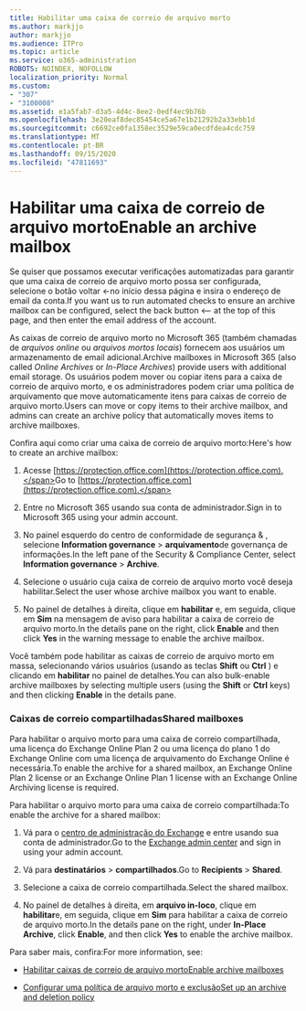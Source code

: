 ```yaml
---
title: Habilitar uma caixa de correio de arquivo morto
ms.author: markjjo
author: markjjo
ms.audience: ITPro
ms.topic: article
ms.service: o365-administration
ROBOTS: NOINDEX, NOFOLLOW
localization_priority: Normal
ms.custom:
- "307"
- "3100008"
ms.assetid: e1a5fab7-d3a5-4d4c-8ee2-0edf4ec9b76b
ms.openlocfilehash: 3e20eaf8dec85454ce5a67e1b21292b2a33ebb1d
ms.sourcegitcommit: c6692ce0fa1358ec3529e59ca0ecdfdea4cdc759
ms.translationtype: MT
ms.contentlocale: pt-BR
ms.lasthandoff: 09/15/2020
ms.locfileid: "47811693"
---
```

# <a name="enable-an-archive-mailbox"></a><span data-ttu-id="866f4-102">Habilitar uma caixa de correio de arquivo morto</span><span class="sxs-lookup"><span data-stu-id="866f4-102">Enable an archive mailbox</span></span>

<span data-ttu-id="866f4-103">Se quiser que possamos executar verificações automatizadas para garantir que uma caixa de correio de arquivo morto possa ser configurada, selecione o botão voltar <-no início dessa página e insira o endereço de email da conta.</span><span class="sxs-lookup"><span data-stu-id="866f4-103">If you want us to run automated checks to ensure an archive mailbox can be configured, select the back button <-- at the top of this page, and then enter the email address of the account.</span></span>

<span data-ttu-id="866f4-104">As caixas de correio de arquivo morto no Microsoft 365 (também chamadas de *arquivos online* ou *arquivos mortos locais*) fornecem aos usuários um armazenamento de email adicional.</span><span class="sxs-lookup"><span data-stu-id="866f4-104">Archive mailboxes in Microsoft 365 (also called *Online Archives* or *In-Place Archives*) provide users with additional email storage.</span></span> <span data-ttu-id="866f4-105">Os usuários podem mover ou copiar itens para a caixa de correio de arquivo morto, e os administradores podem criar uma política de arquivamento que move automaticamente itens para caixas de correio de arquivo morto.</span><span class="sxs-lookup"><span data-stu-id="866f4-105">Users can move or copy items to their archive mailbox, and admins can create an archive policy that automatically moves items to archive mailboxes.</span></span>
  
<span data-ttu-id="866f4-106">Confira aqui como criar uma caixa de correio de arquivo morto:</span><span class="sxs-lookup"><span data-stu-id="866f4-106">Here's how to create an archive mailbox:</span></span>
  
1. <span data-ttu-id="866f4-107">Acesse [https://protection.office.com](https://protection.office.com).</span><span class="sxs-lookup"><span data-stu-id="866f4-107">Go to [https://protection.office.com](https://protection.office.com).</span></span>

2. <span data-ttu-id="866f4-108">Entre no Microsoft 365 usando sua conta de administrador.</span><span class="sxs-lookup"><span data-stu-id="866f4-108">Sign in to Microsoft 365 using your admin account.</span></span>

3. <span data-ttu-id="866f4-109">No painel esquerdo do centro de conformidade de segurança &amp; , selecione **Information governance** \> **arquivamento**de governança de informações.</span><span class="sxs-lookup"><span data-stu-id="866f4-109">In the left pane of the Security &amp; Compliance Center, select **Information governance** \> **Archive**.</span></span>

4. <span data-ttu-id="866f4-110">Selecione o usuário cuja caixa de correio de arquivo morto você deseja habilitar.</span><span class="sxs-lookup"><span data-stu-id="866f4-110">Select the user whose archive mailbox you want to enable.</span></span>

5. <span data-ttu-id="866f4-111">No painel de detalhes à direita, clique em **habilitar** e, em seguida, clique em **Sim** na mensagem de aviso para habilitar a caixa de correio de arquivo morto.</span><span class="sxs-lookup"><span data-stu-id="866f4-111">In the details pane on the right, click **Enable** and then click **Yes** in the warning message to enable the archive mailbox.</span></span>

<span data-ttu-id="866f4-112">Você também pode habilitar as caixas de correio de arquivo morto em massa, selecionando vários usuários (usando as teclas **Shift** ou **Ctrl** ) e clicando em **habilitar** no painel de detalhes.</span><span class="sxs-lookup"><span data-stu-id="866f4-112">You can also bulk-enable archive mailboxes by selecting multiple users (using the **Shift** or **Ctrl** keys) and then clicking **Enable** in the details pane.</span></span>
  
### <a name="shared-mailboxes"></a><span data-ttu-id="866f4-113">Caixas de correio compartilhadas</span><span class="sxs-lookup"><span data-stu-id="866f4-113">Shared mailboxes</span></span>

<span data-ttu-id="866f4-114">Para habilitar o arquivo morto para uma caixa de correio compartilhada, uma licença do Exchange Online Plan 2 ou uma licença do plano 1 do Exchange Online com uma licença de arquivamento do Exchange Online é necessária.</span><span class="sxs-lookup"><span data-stu-id="866f4-114">To enable the archive for a shared mailbox, an Exchange Online Plan 2 license or an Exchange Online Plan 1 license with an Exchange Online Archiving license is required.</span></span>  

<span data-ttu-id="866f4-115">Para habilitar o arquivo morto para uma caixa de correio compartilhada:</span><span class="sxs-lookup"><span data-stu-id="866f4-115">To enable the archive for a shared mailbox:</span></span>

1. <span data-ttu-id="866f4-116">Vá para o [centro de administração do Exchange](https://outlook.office365.com/ecp) e entre usando sua conta de administrador.</span><span class="sxs-lookup"><span data-stu-id="866f4-116">Go to the [Exchange admin center](https://outlook.office365.com/ecp) and sign in using your admin account.</span></span>

2. <span data-ttu-id="866f4-117">Vá para **destinatários**  >  **compartilhados**.</span><span class="sxs-lookup"><span data-stu-id="866f4-117">Go to **Recipients** > **Shared**.</span></span>

3. <span data-ttu-id="866f4-118">Selecione a caixa de correio compartilhada.</span><span class="sxs-lookup"><span data-stu-id="866f4-118">Select the shared mailbox.</span></span>

4. <span data-ttu-id="866f4-119">No painel de detalhes à direita, em **arquivo in-loco**, clique em **habilitar**e, em seguida, clique em **Sim** para habilitar a caixa de correio de arquivo morto.</span><span class="sxs-lookup"><span data-stu-id="866f4-119">In the details pane on the right, under **In-Place Archive**, click **Enable**, and then click **Yes** to enable the archive mailbox.</span></span>

<span data-ttu-id="866f4-120">Para saber mais, confira:</span><span class="sxs-lookup"><span data-stu-id="866f4-120">For more information, see:</span></span>
  
- [<span data-ttu-id="866f4-121">Habilitar caixas de correio de arquivo morto</span><span class="sxs-lookup"><span data-stu-id="866f4-121">Enable archive mailboxes</span></span>](https://docs.microsoft.com/microsoft-365/compliance/enable-archive-mailboxes)

- [<span data-ttu-id="866f4-122">Configurar uma política de arquivo morto e exclusão</span><span class="sxs-lookup"><span data-stu-id="866f4-122">Set up an archive and deletion policy</span></span>](https://docs.microsoft.com//office365/securitycompliance/set-up-an-archive-and-deletion-policy-for-mailboxes)
